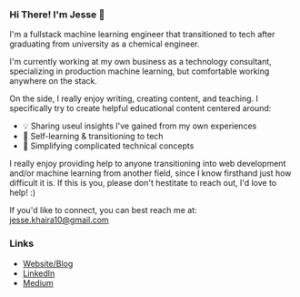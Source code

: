### Hi There! I'm Jesse 👋

I'm a fullstack machine learning engineer that transitioned to tech after graduating from university as a chemical engineer. 

I'm currently working at my own business as a technology consultant, specializing in production machine learning, but comfortable working anywhere on the stack. 

On the side, I really enjoy writing, creating content, and teaching. I specifically try to create helpful educational content centered around:
- 💡 Sharing useul insights I've gained from my own experiences
- 📖 Self-learning & transitioning to tech
- 🤖 Simplifying complicated technical concepts 

I really enjoy providing help to anyone transitioning into web development and/or machine learning from another field, since I know firsthand just how difficult it is. If this is you, please don't hestitate to reach out, I'd love to help! :) 

If you'd like to connect, you can best reach me at: [jesse.khaira10@gmail.com](mailto:jesse.khaira10@gmail.com)

### Links
- [Website/Blog](https://www.jessekhaira.com)
- [LinkedIn](https://www.linkedin.com/in/jesse-khaira)
- [Medium](https://medium.com/@jesse.khaira)
